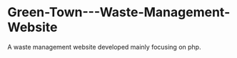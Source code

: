 # Green-Town---Waste-Management-Website
A waste management website developed mainly focusing on php.
